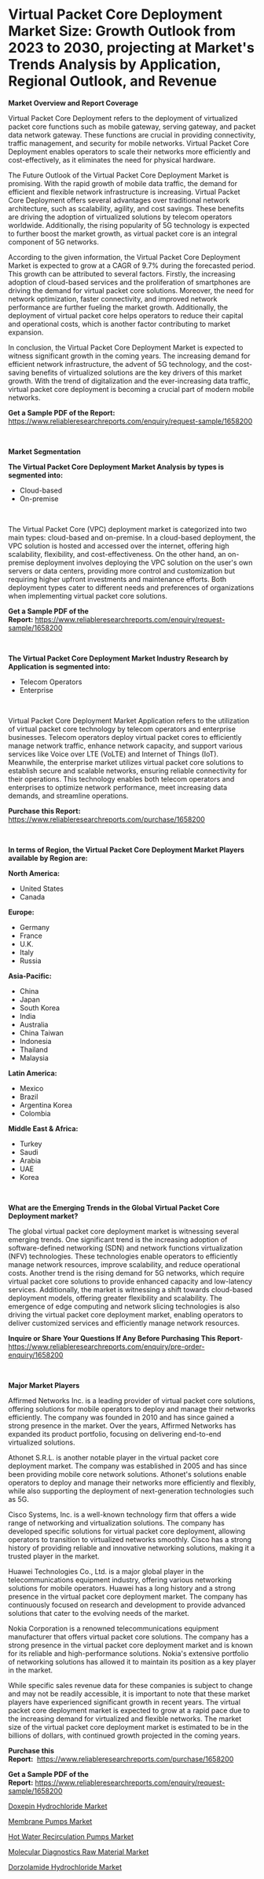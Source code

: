 <p><h1>Virtual Packet Core Deployment Market Size: Growth Outlook from 2023 to 2030, projecting at Market's Trends Analysis by Application, Regional Outlook, and Revenue</h1></p><p><strong>Market Overview and Report Coverage</strong></p>
<p><p>Virtual Packet Core Deployment refers to the deployment of virtualized packet core functions such as mobile gateway, serving gateway, and packet data network gateway. These functions are crucial in providing connectivity, traffic management, and security for mobile networks. Virtual Packet Core Deployment enables operators to scale their networks more efficiently and cost-effectively, as it eliminates the need for physical hardware.</p><p>The Future Outlook of the Virtual Packet Core Deployment Market is promising. With the rapid growth of mobile data traffic, the demand for efficient and flexible network infrastructure is increasing. Virtual Packet Core Deployment offers several advantages over traditional network architecture, such as scalability, agility, and cost savings. These benefits are driving the adoption of virtualized solutions by telecom operators worldwide. Additionally, the rising popularity of 5G technology is expected to further boost the market growth, as virtual packet core is an integral component of 5G networks.</p><p>According to the given information, the Virtual Packet Core Deployment Market is expected to grow at a CAGR of 9.7% during the forecasted period. This growth can be attributed to several factors. Firstly, the increasing adoption of cloud-based services and the proliferation of smartphones are driving the demand for virtual packet core solutions. Moreover, the need for network optimization, faster connectivity, and improved network performance are further fueling the market growth. Additionally, the deployment of virtual packet core helps operators to reduce their capital and operational costs, which is another factor contributing to market expansion.</p><p>In conclusion, the Virtual Packet Core Deployment Market is expected to witness significant growth in the coming years. The increasing demand for efficient network infrastructure, the advent of 5G technology, and the cost-saving benefits of virtualized solutions are the key drivers of this market growth. With the trend of digitalization and the ever-increasing data traffic, virtual packet core deployment is becoming a crucial part of modern mobile networks.</p></p>
<p><strong>Get a Sample PDF of the Report:</strong> <a href="https://www.reliableresearchreports.com/enquiry/request-sample/1658200">https://www.reliableresearchreports.com/enquiry/request-sample/1658200</a></p>
<p>&nbsp;</p>
<p><strong>Market Segmentation</strong></p>
<p><strong>The Virtual Packet Core Deployment Market Analysis by types is segmented into:</strong></p>
<p><ul><li>Cloud-based</li><li>On-premise</li></ul></p>
<p>&nbsp;</p>
<p><p>The Virtual Packet Core (VPC) deployment market is categorized into two main types: cloud-based and on-premise. In a cloud-based deployment, the VPC solution is hosted and accessed over the internet, offering high scalability, flexibility, and cost-effectiveness. On the other hand, an on-premise deployment involves deploying the VPC solution on the user's own servers or data centers, providing more control and customization but requiring higher upfront investments and maintenance efforts. Both deployment types cater to different needs and preferences of organizations when implementing virtual packet core solutions.</p></p>
<p><strong>Get a Sample PDF of the Report:</strong>&nbsp;<a href="https://www.reliableresearchreports.com/enquiry/request-sample/1658200">https://www.reliableresearchreports.com/enquiry/request-sample/1658200</a></p>
<p>&nbsp;</p>
<p><strong>The Virtual Packet Core Deployment Market Industry Research by Application is segmented into:</strong></p>
<p><ul><li>Telecom Operators</li><li>Enterprise</li></ul></p>
<p>&nbsp;</p>
<p><p>Virtual Packet Core Deployment Market Application refers to the utilization of virtual packet core technology by telecom operators and enterprise businesses. Telecom operators deploy virtual packet cores to efficiently manage network traffic, enhance network capacity, and support various services like Voice over LTE (VoLTE) and Internet of Things (IoT). Meanwhile, the enterprise market utilizes virtual packet core solutions to establish secure and scalable networks, ensuring reliable connectivity for their operations. This technology enables both telecom operators and enterprises to optimize network performance, meet increasing data demands, and streamline operations.</p></p>
<p><strong>Purchase this Report:</strong>&nbsp; <a href="https://www.reliableresearchreports.com/purchase/1658200">https://www.reliableresearchreports.com/purchase/1658200</a></p>
<p>&nbsp;</p>
<p><strong>In terms of Region, the Virtual Packet Core Deployment Market Players available by Region are:</strong></p>
<p>
    <p> <strong> North America: </strong>
        <ul>
            <li>United States</li>
            <li>Canada</li>
        </ul>
        </p> 
    <p> <strong> Europe: </strong>
        <ul>
            <li>Germany</li>
            <li>France</li>
            <li>U.K.</li>
            <li>Italy</li>
            <li>Russia</li>
        </ul>
        </p> 
    <p> <strong> Asia-Pacific: </strong>
        <ul>
            <li>China</li>
            <li>Japan</li>
            <li>South Korea</li>
            <li>India</li>
            <li>Australia</li>
            <li>China Taiwan</li>
            <li>Indonesia</li>
            <li>Thailand</li>
            <li>Malaysia</li>
        </ul>
        </p> 
    <p> <strong> Latin America: </strong>
        <ul>
            <li>Mexico</li>
            <li>Brazil</li>
            <li>Argentina Korea</li>
            <li>Colombia</li>
        </ul>
        </p> 
    <p> <strong> Middle East & Africa: </strong>
        <ul>
            <li>Turkey</li>
            <li>Saudi</li>
            <li>Arabia</li>
            <li>UAE</li>
            <li>Korea</li>
        </ul>
    </p>
    </p>
<p>&nbsp;</p>
<p><strong>What are the Emerging Trends in the Global Virtual Packet Core Deployment market?</strong></p>
<p><p>The global virtual packet core deployment market is witnessing several emerging trends. One significant trend is the increasing adoption of software-defined networking (SDN) and network functions virtualization (NFV) technologies. These technologies enable operators to efficiently manage network resources, improve scalability, and reduce operational costs. Another trend is the rising demand for 5G networks, which require virtual packet core solutions to provide enhanced capacity and low-latency services. Additionally, the market is witnessing a shift towards cloud-based deployment models, offering greater flexibility and scalability. The emergence of edge computing and network slicing technologies is also driving the virtual packet core deployment market, enabling operators to deliver customized services and efficiently manage network resources.</p></p>
<p><strong>Inquire or Share Your Questions If Any Before Purchasing This Report</strong>- <a href="https://www.reliableresearchreports.com/enquiry/pre-order-enquiry/1658200">https://www.reliableresearchreports.com/enquiry/pre-order-enquiry/1658200</a></p>
<p>&nbsp;</p>
<p><strong>Major Market Players</strong></p>
<p><p>Affirmed Networks Inc. is a leading provider of virtual packet core solutions, offering solutions for mobile operators to deploy and manage their networks efficiently. The company was founded in 2010 and has since gained a strong presence in the market. Over the years, Affirmed Networks has expanded its product portfolio, focusing on delivering end-to-end virtualized solutions.</p><p>Athonet S.R.L. is another notable player in the virtual packet core deployment market. The company was established in 2005 and has since been providing mobile core network solutions. Athonet's solutions enable operators to deploy and manage their networks more efficiently and flexibly, while also supporting the deployment of next-generation technologies such as 5G.</p><p>Cisco Systems, Inc. is a well-known technology firm that offers a wide range of networking and virtualization solutions. The company has developed specific solutions for virtual packet core deployment, allowing operators to transition to virtualized networks smoothly. Cisco has a strong history of providing reliable and innovative networking solutions, making it a trusted player in the market.</p><p>Huawei Technologies Co., Ltd. is a major global player in the telecommunications equipment industry, offering various networking solutions for mobile operators. Huawei has a long history and a strong presence in the virtual packet core deployment market. The company has continuously focused on research and development to provide advanced solutions that cater to the evolving needs of the market.</p><p>Nokia Corporation is a renowned telecommunications equipment manufacturer that offers virtual packet core solutions. The company has a strong presence in the virtual packet core deployment market and is known for its reliable and high-performance solutions. Nokia's extensive portfolio of networking solutions has allowed it to maintain its position as a key player in the market.</p><p>While specific sales revenue data for these companies is subject to change and may not be readily accessible, it is important to note that these market players have experienced significant growth in recent years. The virtual packet core deployment market is expected to grow at a rapid pace due to the increasing demand for virtualized and flexible networks. The market size of the virtual packet core deployment market is estimated to be in the billions of dollars, with continued growth projected in the coming years.</p></p>
<p><strong>Purchase this Report:</strong>&nbsp;&nbsp;<a href="https://www.reliableresearchreports.com/purchase/1658200">https://www.reliableresearchreports.com/purchase/1658200</a></p>
<p></p>
<p><strong>Get a Sample PDF of the Report:</strong>&nbsp;<a href="https://www.reliableresearchreports.com/enquiry/request-sample/1658200">https://www.reliableresearchreports.com/enquiry/request-sample/1658200</a></p>
<p><p><a href="https://medium.com/@palm.quick.roof/doxepin-hydrochloride-market-research-report-its-history-and-forecast-2023-to-2030-ce4c484806f5">Doxepin Hydrochloride Market</a></p><p><a href="https://www.linkedin.com/pulse/membrane-pumps-market-size-2023-2030-global-industrial-analysis-lxpqe/">Membrane Pumps Market</a></p><p><a href="https://www.linkedin.com/pulse/hot-water-recirculation-pumps-market-size-share-amp-trends-smw6e/">Hot Water Recirculation Pumps Market</a></p><p><a href="https://github.com/Chiragrp22/Market-Research-Report-List-1/blob/main/molecular-diagnostics-raw-material-market.md">Molecular Diagnostics Raw Material Market</a></p><p><a href="https://medium.com/@read.code.store/dorzolamide-hydrochloride-market-current-market-share-cagr-growth-projection-and-forecast-till-5e4aa9a7db8e">Dorzolamide Hydrochloride Market</a></p></p>